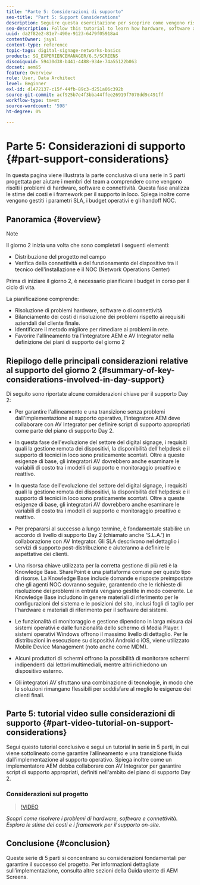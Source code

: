 ```yaml
---
title: "Parte 5: Considerazioni di supporto"
seo-title: "Part 5: Support Considerations"
description: Seguire questa esercitazione per scoprire come vengono risolti i problemi di hardware, software e connettività. Esplora le stime dei costi e i framework per il supporto on-site. Inoltre, scopri come vengono gestiti i parametri SLA, i budget operativi e gli handoff NOC.
seo-description: Follow this tutorial to learn how hardware, software and connectivity issues are addressed. Explore cost estimations and frameworks for onsite support. Additionally learn how SLA parameters, operational budgets, and NOC handoffs are managed.
uuid: da2f82e2-81e7-490e-9123-6479f05918a4
contentOwner: jsyal
content-type: reference
topic-tags: digital-signage-networks-basics
products: SG_EXPERIENCEMANAGER/6.5/SCREENS
discoiquuid: 59430d38-b441-4488-934e-74a55122b063
docset: aem65
feature: Overview
role: User, Data Architect
level: Beginner
exl-id: d1472137-c15f-44fb-89c3-d251a06c392b
source-git-commit: acf925b7e4f3bba44ffee26919f7078dd9c491ff
workflow-type: tm+mt
source-wordcount: '598'
ht-degree: 0%

---
```


# Parte 5: Considerazioni di supporto {#part-support-considerations}

In questa pagina viene illustrata la parte conclusiva di una serie in 5 parti progettata per aiutare i membri del team a comprendere come vengono risolti i problemi di hardware, software e connettività. Questa fase analizza le stime dei costi e i framework per il supporto in loco. Spiega inoltre come vengono gestiti i parametri SLA, i budget operativi e gli handoff NOC.

## Panoramica {#overview}

>[!NOTE]
>
>Il giorno 2 inizia una volta che sono completati i seguenti elementi:
>
>* Distribuzione del progetto nel campo
>* Verifica della connettività e del funzionamento del dispositivo tra il tecnico dell&#39;installazione e il NOC (Network Operations Center)
>
>Prima di iniziare il giorno 2, è necessario pianificare i budget in corso per il ciclo di vita.

La pianificazione comprende:

* Risoluzione di problemi hardware, software o di connettività
* Bilanciamento dei costi di risoluzione dei problemi rispetto ai requisiti aziendali del cliente finale.
* Identificare il metodo migliore per rimediare ai problemi in rete.
* Favorire l&#39;allineamento tra l&#39;integratore AEM e AV Integrator nella definizione dei piani di supporto del giorno 2

## Riepilogo delle principali considerazioni relative al supporto del giorno 2 {#summary-of-key-considerations-involved-in-day-support}

Di seguito sono riportate alcune considerazioni chiave per il supporto Day 2:

* Per garantire l&#39;allineamento e una transizione senza problemi dall&#39;implementazione al supporto operativo, l&#39;integratore AEM deve collaborare con AV Integrator per definire script di supporto appropriati come parte del piano di supporto Day 2.
* In questa fase dell&#39;evoluzione del settore del digital signage, i requisiti quali la gestione remota dei dispositivi, la disponibilità dell&#39;helpdesk e il supporto di tecnici in loco sono praticamente scontati. Oltre a queste esigenze di base, gli integratori AV dovrebbero anche esaminare le variabili di costo tra i modelli di supporto e monitoraggio proattivo e reattivo.

* In questa fase dell&#39;evoluzione del settore del digital signage, i requisiti quali la gestione remota dei dispositivi, la disponibilità dell&#39;helpdesk e il supporto di tecnici in loco sono praticamente scontati. Oltre a queste esigenze di base, gli integratori AV dovrebbero anche esaminare le variabili di costo tra i modelli di supporto e monitoraggio proattivo e reattivo.
* Per prepararsi al successo a lungo termine, è fondamentale stabilire un accordo di livello di supporto Day 2 (chiamato anche ‘S.L.A.’) in collaborazione con AV Integrator. Gli SLA descrivono nel dettaglio i servizi di supporto post-distribuzione e aiuteranno a definire le aspettative dei clienti.
* Una risorsa chiave utilizzata per la corretta gestione di più reti è la Knowledge Base. SharePoint è una piattaforma comune per questo tipo di risorse. La Knowledge Base include domande e risposte preimpostate che gli agenti NOC dovranno seguire, garantendo che le richieste di risoluzione dei problemi in entrata vengano gestite in modo coerente. Le Knowledge Base includono in genere materiali di riferimento per le configurazioni del sistema e le posizioni del sito, inclusi fogli di taglio per l&#39;hardware e materiali di riferimento per il software dei sistemi.
* Le funzionalità di monitoraggio e gestione dipendono in larga misura dai sistemi operativi e dalle funzionalità dello schermo di Media Player. I sistemi operativi Windows offrono il massimo livello di dettaglio. Per le distribuzioni in esecuzione su dispositivi Android o iOS, viene utilizzato Mobile Device Management (noto anche come MDM).
* Alcuni produttori di schermi offrono la possibilità di monitorare schermi indipendenti dai lettori multimediali, mentre altri richiedono un dispositivo esterno.
* Gli integratori AV sfruttano una combinazione di tecnologie, in modo che le soluzioni rimangano flessibili per soddisfare al meglio le esigenze dei clienti finali.

## Parte 5: tutorial video sulle considerazioni di supporto {#part-video-tutorial-on-support-considerations}

Segui questo tutorial conclusivo e segui un tutorial in serie in 5 parti, in cui viene sottolineato come garantire l’allineamento e una transizione fluida dall’implementazione al supporto operativo. Spiega inoltre come un implementatore AEM debba collaborare con AV Integrator per garantire script di supporto appropriati, definiti nell&#39;ambito del piano di supporto Day 2.

### Considerazioni sul progetto

>[!VIDEO](https://video.tv.adobe.com/v/28383)

*Scopri come risolvere i problemi di hardware, software e connettività. Esplora le stime dei costi e i framework per il supporto on-site.*

## Conclusione {#conclusion}

Queste serie di 5 parti si concentrano su considerazioni fondamentali per garantire il successo del progetto. Per informazioni dettagliate sull’implementazione, consulta altre sezioni della Guida utente di AEM Screens.
